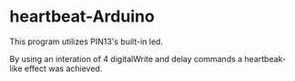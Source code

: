 # heartbeat-Arduino

This program utilizes PIN13's built-in led. 

By using an interation of 4 digitalWrite and delay commands a heartbeak-like effect was achieved. 
